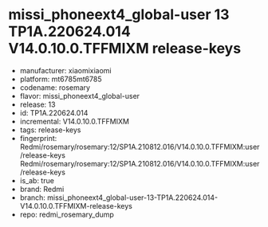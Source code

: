 # missi_phoneext4_global-user 13 TP1A.220624.014 V14.0.10.0.TFFMIXM release-keys
- manufacturer: xiaomixiaomi
- platform: mt6785mt6785
- codename: rosemary
- flavor: missi_phoneext4_global-user
- release: 13
- id: TP1A.220624.014
- incremental: V14.0.10.0.TFFMIXM
- tags: release-keys
- fingerprint: Redmi/rosemary/rosemary:12/SP1A.210812.016/V14.0.10.0.TFFMIXM:user/release-keys
Redmi/rosemary/rosemary:12/SP1A.210812.016/V14.0.10.0.TFFMIXM:user/release-keys
- is_ab: true
- brand: Redmi
- branch: missi_phoneext4_global-user-13-TP1A.220624.014-V14.0.10.0.TFFMIXM-release-keys
- repo: redmi_rosemary_dump
